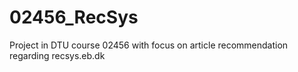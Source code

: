 # 02456_RecSys
Project in DTU course 02456 with focus on article recommendation regarding recsys.eb.dk

